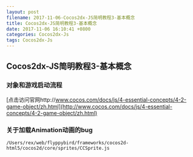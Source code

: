 ```yaml
---
layout: post
filename: 2017-11-06-Cocos2dx-JS简明教程3-基本概念
title: Cocos2dx-JS简明教程3-基本概念
date: 2017-11-06 16:10:41 +0800
categories: Cocos2dx-Js
tags: Cocos2dx-Js
---
```


## Cocos2dx-JS简明教程3-基本概念

### 对象和游戏启动流程

[点击访问官网http://www.cocos.com/docs/js/4-essential-concepts/4-2-game-object/zh.html](http://www.cocos.com/docs/js/4-essential-concepts/4-2-game-object/zh.html)

### 关于加载Animation动画的bug

```
/Users/rex/web/flyppybird/frameworks/cocos2d-html5/cocos2d/core/sprites/CCSprite.js
```

